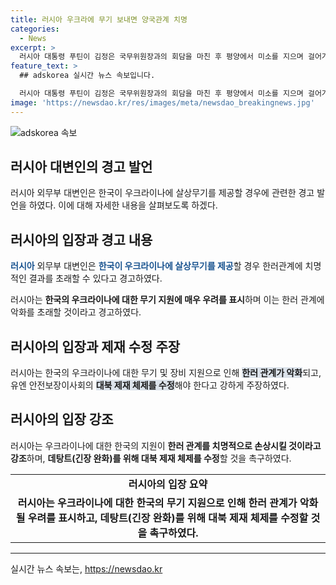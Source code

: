 ```yaml
---
title: 러시아 우크라에 무기 보내면 양국관계 치명
categories:
  - News
excerpt: >
  러시아 대통령 푸틴이 김정은 국무위원장과의 회담을 마친 후 평양에서 미소를 지으며 걸어가는 모습이 화제다. 러시아 외무부 대변인은 한국이 우크라이나에 살상무기를 제공하면 한러관계가 치명적인 결과를 맞게 될 것이라고 경고했다. 대변인은 한국의 성급한 조치에 대해 경고하고, 대북 제재 체제 수정을 촉구했다. 이는 한러 관계 악화로 이어질 것이라고 언급했다.
feature_text: >
  ## adskorea 실시간 뉴스 속보입니다.

  러시아 대통령 푸틴이 김정은 국무위원장과의 회담을 마친 후 평양에서 미소를 지으며 걸어가는 모습이 화제다. 러시아 외무부 대변인은 한국이 우크라이나에 살상무기를 제공하면 한러관계가 치명적인 결과를 맞게 될 것이라고 경고했다. 대변인은 한국의 성급한 조치에 대해 경고하고, 대북 제재 체제 수정을 촉구했다. 이는 한러 관계 악화로 이어질 것이라고 언급했다.
image: 'https://newsdao.kr/res/images/meta/newsdao_breakingnews.jpg'
---
```


<p><img src="https://newsdao.kr/res/images/meta/newsdao_breakingnews.jpg" alt="adskorea 속보" /></p>

<h2 data-ke-size="size26">러시아 대변인의 경고 발언</h2>

<p data-ke-size="size16">러시아 외무부 대변인은 한국이 우크라이나에 살상무기를 제공할 경우에 관련한 경고 발언을 하였다. 이에 대해 자세한 내용을 살펴보도록 하겠다.</p>

<h2 data-ke-size="size26">러시아의 입장과 경고 내용</h2>

<p data-ke-size="size16"><b><span style="color: #1a5490;">러시아</span></b> 외무부 대변인은 <b><span style="color: #1a5490;">한국이 우크라이나에 살상무기를 제공</span></b>할 경우 한러관계에 치명적인 결과를 초래할 수 있다고 경고하였다.</p>

<p data-ke-size="size16">러시아는 <b>한국의 우크라이나에 대한 무기 지원에 매우 우려를 표시</b>하며 이는 한러 관계에 악화를 초래할 것이라고 경고하였다.</p>

<h2 data-ke-size="size26">러시아의 입장과 제재 수정 주장</h2>

<p data-ke-size="size16">러시아는 한국의 우크라이나에 대한 무기 및 장비 지원으로 인해 <b><span style="background-color: #21538527;">한러 관계가 악화</span></b>되고, 유엔 안전보장이사회의 <b><span style="background-color: #21538527;">대북 제재 체제를 수정</span></b>해야 한다고 강하게 주장하였다.</p>

<h2 data-ke-size="size26">러시아의 입장 강조</h2>

<p data-ke-size="size16">러시아는 우크라이나에 대한 한국의 지원이 <b>한러 관계를 치명적으로 손상시킬 것이라고 강조</b>하며, <b>데탕트(긴장 완화)를 위해 대북 제재 체제를 수정</b>할 것을 촉구하였다.</p>

<table>
  <tr>
    <td style="text-align: center; height: 17px;"><b>러시아의 입장 요약</b></td>
  </tr>
  <tr>
    <td style="text-align: center; height: 17px;"><b>러시아는 우크라이나에 대한 한국의 무기 지원으로 인해 한러 관계가 악화될 우려를 표시하고, 데탕트(긴장 완화)를 위해 대북 제재 체제를 수정할 것을 촉구하였다.</b></td>
  </tr>
</table>

<hr>
실시간 뉴스 속보는, <a href="https://newsdao.kr" rel="dofollow">https://newsdao.kr</a>


